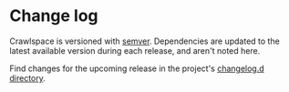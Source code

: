 # Change log

Crawlspace is versioned with [semver](https://semver.org/).
Dependencies are updated to the latest available version during each release, and aren't noted here.

Find changes for the upcoming release in the project's [changelog.d directory](https://github.com/lsst-sqre/crawlspace/tree/main/changelog.d/).

<!-- scriv-insert-here -->
